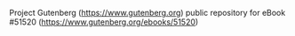 Project Gutenberg (https://www.gutenberg.org) public repository for
eBook #51520 (https://www.gutenberg.org/ebooks/51520)
